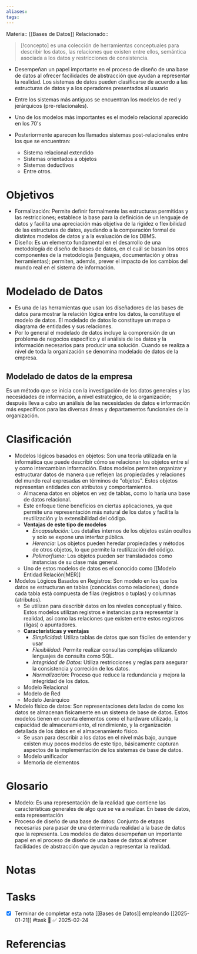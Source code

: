 ```yaml
---
aliases: 
tags:
---
```

Materia:: [[Bases de Datos]]
Relacionado:: 

>[!concepto]
>es una colección de herramientas conceptuales para describir los datos, las relaciones que existen entre ellos, semántica asociada a los datos y restricciones de consistencia. 
- Desempeñan un papel importante en el proceso de diseño de una base de datos al ofrecer facilidades de abstracción que ayudan a representar la realidad. 
Los sistemas de datos pueden clasificarse de acuerdo a las estructuras de datos y a los operadores presentados al usuario

- Entre los sistemas más antiguos se encuentran los modelos de red y jerárquicos (pre-relacionales). 
- Uno de los modelos más importantes es el modelo relacional aparecido en los 70's
- Posteriormente aparecen los llamados sistemas post-relacionales entre los que se encuentran: 
	- Sistema relacional extendido 
	- Sistemas orientados a objetos 
	- Sistemas deductivos
	- Entre otros. 
# Objetivos 
 - Formalización: Permite definir formalmente las estructuras permitidas y las restricciones; establece la base para la definición de un lenguaje de datos y facilita una apreciación más objetiva de la rigidez o flexibilidad de las estructuras de datos, ayudando a la comparación formal de distintos modelos de datos y a la evaluación de los DBMS. 
 - Diseño: Es un elemento fundamental en el desarrollo de una metodología de diseño de bases de datos, en el cuál se basan los otros componentes de la metodología (lenguajes, documentación y otras herramientas); permiten, además, prever el impacto de los cambios del mundo real en el sistema de información. 
# Modelado de Datos 
- Es una de las herramientas que usan los diseñadores de las bases de datos para mostrar la relación lógica entre los datos, la constituye el modelo de datos. El modelado de datos lo constituye un mapa o diagrama de entidades y sus relaciones. 
- Por lo general el modelado de datos incluye la comprensión de un problema de negocios específico y el análisis de los datos y la información necesarios para producir una solución. Cuando se realiza a nivel de toda la organización se denomina modelado de datos de la empresa. 
## Modelado de datos de la empresa
Es un método que se inicia con la investigación de los datos generales y las necesidades de información, a nivel estratégico, de la organización; después lleva a cabo un análisis de las necesidades de datos e información más específicos para las diversas áreas y departamentos funcionales de la organización. 
# Clasificación
- Modelos lógicos basados en objetos: Son una teoría utilizada en la informática que puede describir cómo se relacionan los objetos entre sí y como intercambian información. Estos modelos permiten organizar y estructurar datos de manera que reflejen las propiedades y relaciones del mundo real expresadas en términos de "objetos". Estos objetos representan entidades con atributos y comportamientos. 
	- Almacena datos en objetos en vez de tablas, como lo haría una base de datos relacional. 
	- Este enfoque tiene beneficios en ciertas aplicaciones, ya que permite una representación más natural de los datos y facilita la reutilización y la extensibilidad del código. 
	- **Ventajas de este tipo de modelos**
		- *Encapsulación:* Los detalles internos de los objetos están ocultos y solo se expone una interfaz pública. 
		- *Herencia:* Los objetos pueden heredar propiedades y métodos de otros objetos, lo que permite la reutilización del código. 
		- *Polimorfismo:* Los objetos pueden ser transladados como instancias de su clase más general. 
	- Uno de estos modelos de datos es el conocido como [[Modelo Entidad Relación|MER]]
- Modelos Lógicos Basados en Registros: Son modelo en los que los datos se estructuran en tablas (conocidas como relaciones), donde cada tabla está compuesta de filas (registros o tuplas) y columnas (atributos). 
	- Se utilizan para describir datos en los niveles conceptual y físico. Estos modelos utilizan registros e instancias para representar la realidad, así como las relaciones que existen entre estos registros (ligas) o apuntadores. 
	- **Características y ventajas**
		- *Simplicidad:* Utiliza tablas de datos que son fáciles de entender y usar
		- *Flexibilidad:* Permite realizar consultas complejas utilizando lenguajes de consulta como SQL. 
		- *Integridad de Datos:* Utiliza restricciones y reglas para asegurar la consistencia y correción de los datos. 
		- *Normalización:* Proceso que reduce la redundancia y mejora la integridad de los datos. 
	- Modelo Relacional 
	- Modelo de Red 
	- Modelo Jerárquico
- Modelo físico de datos: Son representaciones detalladas de como los datos se almacenan físicamente en un sistema de base de datos. Estos modelos tienen en cuenta elementos como el hardware utilizado, la capacidad de almacenamiento, el rendimiento, y la organización detallada de los datos en el almacenamiento físico. 
	- Se usan para describir a los datos en el nivel más bajo, aunque existen muy pocos modelos de este tipo, básicamente capturan aspectos de la implementación de los sistemas de base de datos. 
	- Modelo unificador 
	- Memoria de elementos
# Glosario
- Modelo: Es una representación de la realidad que contiene las características generales de algo que se va a realizar. En base de datos, esta representación 
- Proceso de diseño de una base de datos: Conjunto de etapas necesarias para pasar de una determinada realidad a la base de datos que la representa. Los modelos de datos desempeñan un importante papel en el proceso de diseño de una base de datos al ofrecer facilidades de abstracción que ayudan a representar la realidad. 
# Notas 

# Tasks
- [x] Terminar de completar esta nota [[Bases de Datos]] empleando [[2025-01-21]] #task 🔼 ✅ 2025-02-24
# Referencias 
